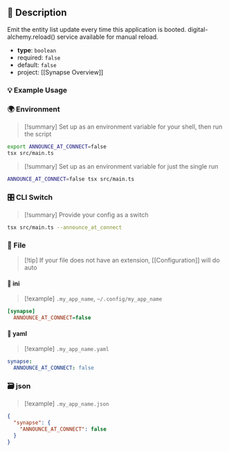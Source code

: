 ## 📜 Description

Emit the entity list update every time this application is booted. digital-alchemy.reload() service available for manual reload.

- **type**: `boolean`
- required: `false`
- default: `false`
- project: [[Synapse Overview]]

### 💡 Example Usage

### 🌍 Environment

> [!summary] Set up as an environment variable for your shell, then run the script
```bash
export ANNOUNCE_AT_CONNECT=false
tsx src/main.ts
```
> [!summary] Set up as an environment variable for just the single run

```bash
ANNOUNCE_AT_CONNECT=false tsx src/main.ts
```
### 🎛️ CLI Switch

> [!summary] Provide your config as a switch
```bash
tsx src/main.ts --announce_at_connect
```
### 📁 File
> [!tip] If your file does not have an extension, [[Configuration]] will do auto
#### 📘 ini

> [!example] 
> `.my_app_name`, `~/.config/my_app_name`

```ini
[synapse]
  ANNOUNCE_AT_CONNECT=false
```
#### 📄 yaml

> [!example]
> `.my_app_name.yaml`

```yaml
synapse:
  ANNOUNCE_AT_CONNECT: false
```
### 🗃️ json

> [!example]
> `.my_app_name.json`

```json
{
  "synapse": {
    "ANNOUNCE_AT_CONNECT": false
  }
}
```